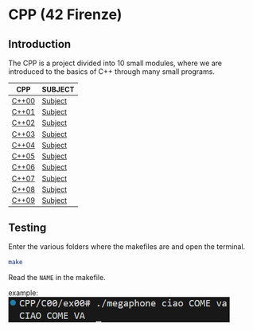 # CPP (42 Firenze)

## Introduction

The CPP is a project divided into 10 small modules, where we are introduced to the basics of C++ through many small programs.

| CPP | SUBJECT |
|-----------|-----------|
| [C++00](./C00/)    | [Subject](./Docks/subject/C00.subject.pdf)    |
| [C++01](./C01/)    | [Subject](./Docks/subject/C01.subject.pdf)    |
| [C++02](./C02/)    | [Subject](./Docks/subject/C02.subject.pdf)    |
| [C++03](./C03/)    | [Subject](./Docks/subject/C03.subject.pdf)    |
| [C++04](./C04/)    | [Subject](./Docks/subject/C04.subject.pdf)    |
| [C++05](./C05/)    | [Subject](./Docks/subject/C05.subject.pdf)    |
| [C++06](./C06/)    | [Subject](./Docks/subject/C06.subject.pdf)    |
| [C++07](./C07/)    | [Subject](./Docks/subject/C07.subject.pdf)    |
| [C++08](./C08/)    | [Subject](./Docks/subject/C08.subject.pdf)    |
| [C++09](./C09/)    | [Subject](./Docks/subject/C09.subject.pdf)    |

## Testing

Enter the various folders where the makefiles are and open the terminal.

```bash
make
```

Read the ```NAME``` in the makefile.

example: ![images](./Docks/img/outoput.png)